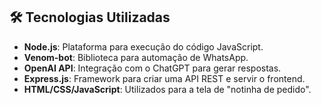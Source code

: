 ## 🛠️ Tecnologias Utilizadas
- **Node.js**: Plataforma para execução do código JavaScript.
- **Venom-bot**: Biblioteca para automação de WhatsApp.
- **OpenAI API**: Integração com o ChatGPT para gerar respostas.
- **Express.js**: Framework para criar uma API REST e servir o frontend.
- **HTML/CSS/JavaScript**: Utilizados para a tela de "notinha de pedido".
